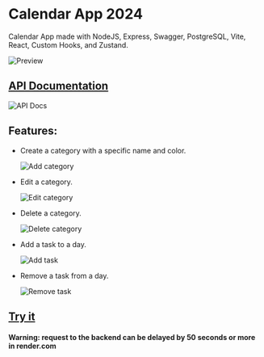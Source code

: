 # Calendar App 2024

Calendar App made with NodeJS, Express, Swagger, PostgreSQL, Vite, React, Custom Hooks, and Zustand.

![Preview](https://i.postimg.cc/dtpGB6bT/Screenshot-32.png)

## [API Documentation](https://server-pern-kodp.onrender.com/api/v1/docs/)

![API Docs](https://i.postimg.cc/vH3NHJ6w/Screenshot-29.png)

## Features:

- Create a category with a specific name and color.

  ![Add category](https://i.postimg.cc/gcMVwm4s/Screenshot-33.png)

- Edit a category.

  ![Edit category](https://i.postimg.cc/sx07b41q/Screenshot-34.png)

- Delete a category.

  ![Delete category](https://i.postimg.cc/yxWSh3nP/Screenshot-39.png)

- Add a task to a day.

  ![Add task](https://i.postimg.cc/3JdgmVcT/Screenshot-37.png)

- Remove a task from a day.

  ![Remove task](https://i.postimg.cc/Wz409Hp0/Screenshot-38.png)

## [Try it](https://calendar-app-client-pern.onrender.com/)

#### Warning: request to the backend can be delayed by 50 seconds or more in render.com
